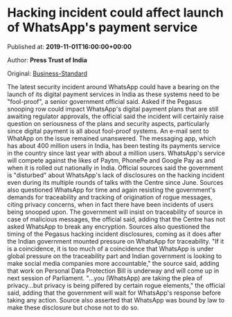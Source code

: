 
# Hacking incident could affect launch of WhatsApp's payment service

Published at: **2019-11-01T16:00:00+00:00**

Author: **Press Trust of India**

Original: [Business-Standard](https://www.business-standard.com/article/pti-stories/hacking-incident-raises-questions-on-whatsapp-s-digital-payment-services-plans-govt-sources-119110101457_1.html)

The latest security incident around WhatsApp could have a bearing on the launch of its digital payment services in India as these systems need to be "fool-proof", a senior government official said.
Asked if the Pegasus snooping row could impact WhatsApp's digital payment plans that are still awaiting regulator approvals, the official said the incident will certainly raise question on seriousness of the plans and security aspects, particularly since digital payment is all about fool-proof systems.
An e-mail sent to WhatApp on the issue remained unanswered.
The messaging app, which has about 400 million users in India, has been testing its payments service in the country since last year with about a million users. WhatsApp's service will compete against the likes of Paytm, PhonePe and Google Pay as and when it is rolled out nationally in India.
Official sources said the government is "disturbed" about WhatsApp's lack of disclosures on the hacking incident even during its multiple rounds of talks with the Centre since June.
Sources also questioned WhatsApp for time and again resisting the government's demands for traceability and tracking of origination of rogue messages, citing privacy concerns, when in fact there have been incidents of users being snooped upon.
The government will insist on traceability of source in case of malicious messages, the official said, adding that the Centre has not asked WhatsApp to break any encryption.
Sources also questioned the timing of the Pegasus hacking incident disclosures, coming as it does after the Indian government mounted pressure on WhatsApp for traceability.
"If it is a coincidence, it is too much of a coincidence that WhatsApp is under global pressure on the traceability part and Indian government is looking to make social media companies more accountable," the source said, adding that work on Personal Data Protection Bill is underway and will come up in next session of Parliament.
"...you (WhatsApp) are taking the plea of privacy...but privacy is being pilfered by certain rogue elements," the official said, adding that the government will wait for WhatsApp's response before taking any action.
Source also asserted that WhatsApp was bound by law to make these disclosure but chose not to do so.
